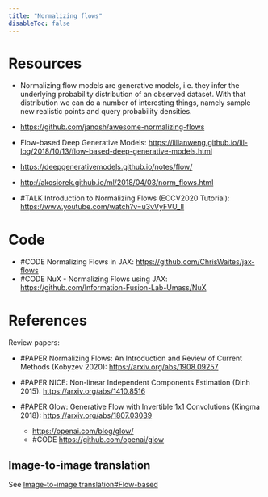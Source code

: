 ```yaml
---
title: "Normalizing flows"
disableToc: false 
---
```


# Resources
- Normalizing flow models are generative models, i.e. they infer the underlying probability distribution of an observed dataset. With that distribution we can do a number of interesting things, namely sample new realistic points and query probability densities.
- https://github.com/janosh/awesome-normalizing-flows
- Flow-based Deep Generative Models: https://lilianweng.github.io/lil-log/2018/10/13/flow-based-deep-generative-models.html
- https://deepgenerativemodels.github.io/notes/flow/ 
- http://akosiorek.github.io/ml/2018/04/03/norm_flows.html 

- #TALK Introduction to Normalizing Flows (ECCV2020 Tutorial): https://www.youtube.com/watch?v=u3vVyFVU_lI


# Code
- #CODE Normalizing Flows in JAX: https://github.com/ChrisWaites/jax-flows
- #CODE NuX - Normalizing Flows using JAX: https://github.com/Information-Fusion-Lab-Umass/NuX


# References
Review papers:
- #PAPER Normalizing Flows: An Introduction and Review of Current Methods (Kobyzev 2020): https://arxiv.org/abs/1908.09257

- #PAPER NICE: Non-linear Independent Components Estimation (Dinh 2015): https://arxiv.org/abs/1410.8516
- #PAPER Glow: Generative Flow with Invertible 1x1 Convolutions (Kingma 2018): https://arxiv.org/abs/1807.03039
	- https://openai.com/blog/glow/
	- #CODE https://github.com/openai/glow


## Image-to-image translation
See [Image-to-image translation#Flow-based](Image-to-image%20translation.md#Flow-based)

